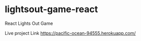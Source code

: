 # lightsout-game-react
React Lights Out Game

Live project Link
https://pacific-ocean-94555.herokuapp.com/
